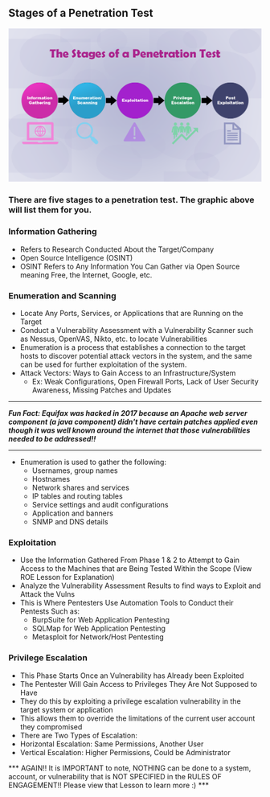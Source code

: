 ## Stages of a Penetration Test

![alt text](https://github.com/GCU-GenCyber/GenCyber-Camp-23/blob/main/Pentesting%20Fundamentals/img/Pentest%20Stages.png)

### There are five stages to a penetration test. The graphic above will list them for you. 

### Information Gathering
  + Refers to Research Conducted About the Target/Company
  + Open Source Intelligence (OSINT)
  + OSINT Refers to Any Information You Can Gather via Open Source meaning Free, the Internet, Google, etc. 

### Enumeration and Scanning
  + Locate Any Ports, Services, or Applications that are Running on the Target
  + Conduct a Vulnerability Assessment with a Vulnerability Scanner such as Nessus, OpenVAS, Nikto, etc. to locate Vulnerabilities
  + Enumeration is a process that establishes a connection to the target hosts to discover potential attack vectors in the system, and the same can be used for further exploitation of the system.
  + Attack Vectors: Ways to Gain Access to an Infrastructure/System
    + Ex: Weak Configurations, Open Firewall Ports, Lack of User Security Awareness, Missing Patches and Updates
***
***Fun Fact: Equifax was hacked in 2017 because an Apache web server component (a java component) didn't have certain patches applied even though it was well known around the internet that those vulnerabilities needed to be addressed!!***
***
  + Enumeration is used to gather the following:
    + Usernames, group names
    + Hostnames
    + Network shares and services
    + IP tables and routing tables
    + Service settings and audit configurations
    + Application and banners
    + SNMP and DNS details

### Exploitation 
  + Use the Information Gathered From Phase 1 & 2 to Attempt to Gain Access to the Machines that are Being Tested Within the Scope (View ROE Lesson for Explanation)
  + Analyze the Vulnerability Assessment Results to find ways to Exploit and Attack the Vulns
  + This is Where Pentesters Use Automation Tools to Conduct their Pentests Such as:
    + BurpSuite for Web Application Pentesting
    + SQLMap for Web Application Pentesting 
    + Metasploit for Network/Host Pentesting

### Privilege Escalation
+ This Phase Starts Once an Vulnerability has Already been Exploited
+ The Pentester Will Gain Access to Privileges They Are Not Supposed to Have
+ They do this by exploiting a privilege escalation vulnerability in the target system or application
+ This allows them to override the limitations of the current user account they compromised
+ There are Two Types of Escalation:
 + Horizontal Escalation: Same Permissions, Another User
 + Vertical Escalation: Higher Permissions, Could be Administrator

*** AGAIN!! It is IMPORTANT to note, NOTHING can be done to a system, account, or vulnerability that is NOT SPECIFIED in the RULES OF ENGAGEMENT!! Please view that Lesson to learn more :) ***
